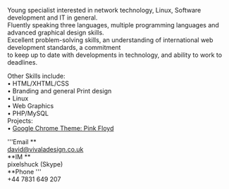 Young specialist interested in network technology, Linux, Software
development and IT in general.  
Fluently speaking three languages, multiple programming languages and
advanced graphical design skills.  
Excellent problem-solving skills, an understanding of international web
development standards, a commitment  
to keep up to date with developments in technology, and ability to work
to deadlines.  
  
Other Skills include:  
• HTML/XHTML/CSS  
• Branding and general Print design  
• Linux  
• Web Graphics  
• PHP/MySQL  
Projects:  
• [Google Chrome Theme: Pink
Floyd](https://chrome.google.com/webstore/detail/pink-floyd-the-wall/kpkeomdjahkcjckfbhpdaflfmiahnaaa)

'''Email **  
david@vivaladesign.co.uk  
**IM **  
pixelshuck (Skype)  
**Phone '''  
\+44 7831 649 207
